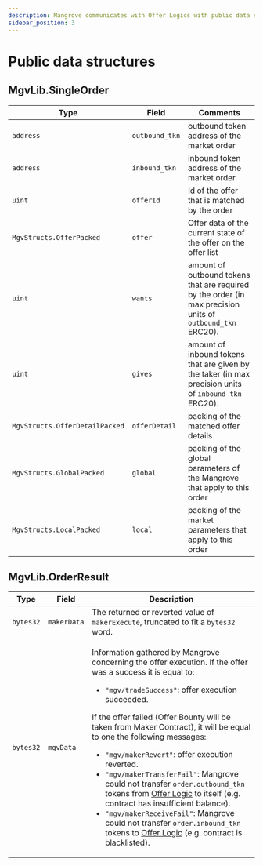 ```yaml
---
description: Mangrove communicates with Offer Logics with public data structures described in this section.
sidebar_position: 3
---
```


# Public data structures

## MgvLib.SingleOrder

| Type                           | Field          | Comments                                                                                                   |
| ------------------------------ | -------------- | ---------------------------------------------------------------------------------------------------------- |
| `address`                      | `outbound_tkn` | outbound token address of the market order                                                                 |
| `address`                      | `inbound_tkn`  | inbound token address of the market order                                                                  |
| `uint`                         | `offerId`      | Id of the offer that is matched by the order                                                               |
| `MgvStructs.OfferPacked`       | `offer`        | Offer data of the current state of the offer on the offer list                                             |
| `uint`                         | `wants`        | amount of outbound tokens that are required by the order (in max precision units of `outbound_tkn` ERC20). |
| `uint`                         | `gives`        | amount of inbound tokens that are given by the taker (in max precision units of `inbound_tkn` ERC20).      |
| `MgvStructs.OfferDetailPacked` | `offerDetail`  | packing of the matched offer details                                                                       |
| `MgvStructs.GlobalPacked`      | `global`       | packing of the global parameters of the Mangrove that apply to this order                                  |
| `MgvStructs.LocalPacked`       | `local`        | packing of the market parameters that apply to this order                                                  |

## MgvLib.OrderResult

| Type      | Field       | Description                                                                                                                                                                                                                                                                                                                                                                                                                                                                                                                                                                                                                                                                                                                                                                                                                |
| --------- | ----------- | -------------------------------------------------------------------------------------------------------------------------------------------------------------------------------------------------------------------------------------------------------------------------------------------------------------------------------------------------------------------------------------------------------------------------------------------------------------------------------------------------------------------------------------------------------------------------------------------------------------------------------------------------------------------------------------------------------------------------------------------------------------------------------------------------------------------------- |
| `bytes32` | `makerData` | The returned or reverted value of `makerExecute`, truncated to fit a `bytes32` word.                                                                                                                                                                                                                                                                                                                                                                                                                                                                                                                                                                                                                                                                                                                                       |
| `bytes32` | `mgvData`   | <p>Information gathered by Mangrove concerning the offer execution. If the offer was a success it is equal to:</p><ul><li><code>"mgv/tradeSuccess"</code>: offer execution succeeded.</li></ul><p>If the offer failed (Offer Bounty will be taken from Maker Contract), it will be equal to one the following messages:</p><ul><li><code>"mgv/makerRevert"</code>: offer execution reverted.</li><li><code>"mgv/makerTransferFail"</code>: Mangrove could not transfer <code>order.outbound_tkn</code> tokens from <a href="maker-contract">Offer Logic</a> to itself (e.g. contract has insufficient balance).</li><li><code>"mgv/makerReceiveFail"</code>: Mangrove could not transfer <code>order.inbound_tkn</code> tokens to <a href="maker-contract">Offer Logic</a> (e.g. contract is blacklisted).</li></ul> |
